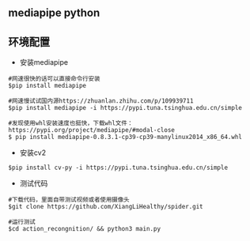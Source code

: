 ## mediapipe python

## 环境配置

- 安装mediapipe

```shell
#网速很快的话可以直接命令行安装
$pip install mediapipe

#网速慢试试国内源https://zhuanlan.zhihu.com/p/109939711
$pip install mediapipe -i https://pypi.tuna.tsinghua.edu.cn/simple

#发现使用whl安装速度也挺快，下载whl文件：https://pypi.org/project/mediapipe/#modal-close
$ pip install mediapipe-0.8.3.1-cp39-cp39-manylinux2014_x86_64.whl  

```

- 安装cv2

```shell
$pip install cv-py -i https://pypi.tuna.tsinghua.edu.cn/simple
```

- 测试代码

```shell
#下载代码，里面自带测试视频或者使用摄像头
$git clone https://github.com/XiangLiHealthy/spider.git

#运行测试
$cd action_recongnition/ && python3 main.py
```


